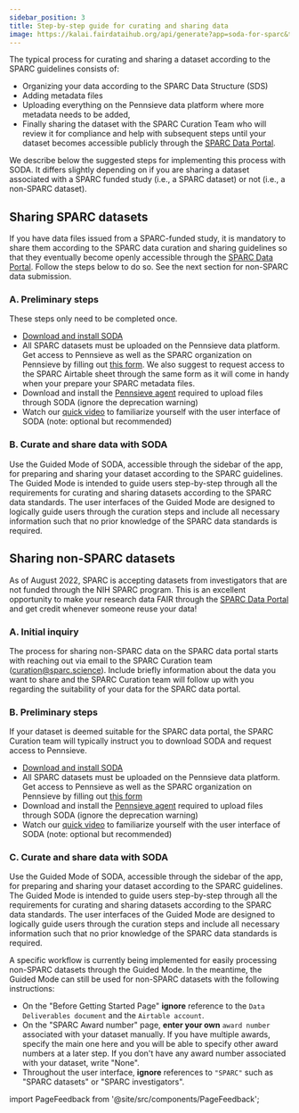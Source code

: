 ```yaml
---
sidebar_position: 3
title: Step-by-step guide for curating and sharing data
image: https://kalai.fairdataihub.org/api/generate?app=soda-for-sparc&title=Step-by-step%20guide%20to%20organize%20and%20submit%20SPARC%20datasets%20with%20SODA%20for%20SPARC&description=Getting%20Started
---
```


The typical process for curating and sharing a dataset according to the SPARC guidelines consists of:

- Organizing your data according to the SPARC Data Structure (SDS)
- Adding metadata files
- Uploading everything on the Pennsieve data platform where more metadata needs to be added,
- Finally sharing the dataset with the SPARC Curation Team who will review it for compliance and help with subsequent steps until your dataset becomes accessible publicly through the [SPARC Data Portal](https://sparc.science/).

We describe below the suggested steps for implementing this process with SODA. It differs slightly depending on if you are sharing a dataset associated with a SPARC funded study (i.e., a SPARC dataset) or not (i.e., a non-SPARC dataset).

## Sharing SPARC datasets

If you have data files issued from a SPARC-funded study, it is mandatory to share them according to the SPARC data curation and sharing guidelines so that they eventually become openly accessible through the [SPARC Data Portal](https://sparc.science/). Follow the steps below to do so. See the next section for non-SPARC data submission.

### A. Preliminary steps

These steps only need to be completed once.

- <a href="../getting-started/download-soda" target="\_blank"> Download and install SODA </a>
- All SPARC datasets must be uploaded on the Pennsieve data platform. Get access to Pennsieve as well as the SPARC organization on Pennsieve by filling out [this form](https://www.wrike.com/frontend/requestforms/index.html?token=eyJhY2NvdW50SWQiOjMyMDM1ODgsInRhc2tGb3JtSWQiOjUwMzQzN30JNDgwNTg4NjU3MjA3Nwk0MTg5ZTY0ODEyZGYxNTU1ZDJkYmU5MzIxNWZiNTQyZWUwZTMzY2U4NDQ5ODI0ZWI0YzZiMWZhNjVhYzgyOTRm). We also suggest to request access to the SPARC Airtable sheet through the same form as it will come in handy when your prepare your SPARC metadata files.
- Download and install the [Pennsieve agent](https://docs.pennsieve.io/docs/uploading-files-programmatically) required to upload files through SODA (ignore the deprecation warning)
- Watch our [quick video](../getting-started/user-interface) to familiarize yourself with the user interface of SODA (note: optional but recommended)

### B. Curate and share data with SODA

Use the Guided Mode of SODA, accessible through the sidebar of the app, for preparing and sharing your dataset according to the SPARC guidelines. The Guided Mode is intended to guide users step-by-step through all the requirements for curating and sharing datasets according to the SPARC data standards. The user interfaces of the Guided Mode are designed to logically guide users through the curation steps and include all necessary information such that no prior knowledge of the SPARC data standards is required.

## Sharing non-SPARC datasets

As of August 2022, SPARC is accepting datasets from investigators that are not funded through the NIH SPARC program. This is an excellent opportunity to make your research data FAIR through the [SPARC Data Portal](https://sparc.science/) and get credit whenever someone reuse your data!

### A. Initial inquiry

The process for sharing non-SPARC data on the SPARC data portal starts with reaching out via email to the SPARC Curation team (curation@sparc.science). Include briefly information about the data you want to share and the SPARC Curation team will follow up with you regarding the suitability of your data for the SPARC data portal.

### B. Preliminary steps

If your dataset is deemed suitable for the SPARC data portal, the SPARC Curation team will typically instruct you to download SODA and request access to Pennsieve.

- <a href="../getting-started/download-soda" target="\_blank"> Download and install SODA </a>
- All SPARC datasets must be uploaded on the Pennsieve data platform. Get access to Pennsieve as well as the SPARC organization on Pennsieve by filling out [this form](https://www.wrike.com/frontend/requestforms/index.html?token=eyJhY2NvdW50SWQiOjMyMDM1ODgsInRhc2tGb3JtSWQiOjUwMzQzN30JNDgwNTg4NjU3MjA3Nwk0MTg5ZTY0ODEyZGYxNTU1ZDJkYmU5MzIxNWZiNTQyZWUwZTMzY2U4NDQ5ODI0ZWI0YzZiMWZhNjVhYzgyOTRm)
- Download and install the [Pennsieve agent](https://docs.pennsieve.io/docs/uploading-files-programmatically) required to upload files through SODA (ignore the deprecation warning)
- Watch our [quick video](../getting-started/user-interface) to familiarize yourself with the user interface of SODA (note: optional but recommended)

### C. Curate and share data with SODA

Use the Guided Mode of SODA, accessible through the sidebar of the app, for preparing and sharing your dataset according to the SPARC guidelines. The Guided Mode is intended to guide users step-by-step through all the requirements for curating and sharing datasets according to the SPARC data standards. The user interfaces of the Guided Mode are designed to logically guide users through the curation steps and include all necessary information such that no prior knowledge of the SPARC data standards is required.

A specific workflow is currently being implemented for easily processing non-SPARC datasets through the Guided Mode. In the meantime, the Guided Mode can still be used for non-SPARC datasets with the following instructions:

- On the "Before Getting Started Page" **ignore** reference to the `Data Deliverables document` and the `Airtable account`.
- On the "SPARC Award number" page, **enter your own** `award number` associated with your dataset manually. If you have multiple awards, specify the main one here and you will be able to specify other award numbers at a later step. If you don't have any award number associated with your dataset, write "None".
- Throughout the user interface, **ignore** references to `"SPARC"` such as "SPARC datasets" or "SPARC investigators".

import PageFeedback from '@site/src/components/PageFeedback';

<PageFeedback />
